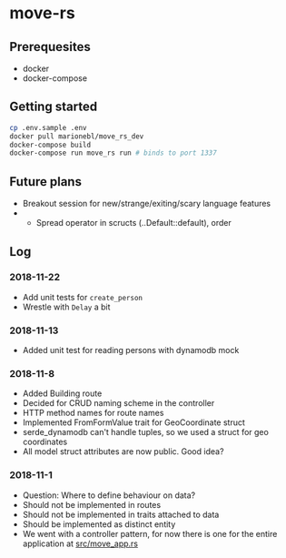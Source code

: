 # move-rs

## Prerequesites

* docker
* docker-compose

## Getting started

```sh
cp .env.sample .env
docker pull marionebl/move_rs_dev
docker-compose build
docker-compose run move_rs run # binds to port 1337
```

## Future plans

* Breakout session for new/strange/exiting/scary language features
* * Spread operator in scructs (..Default::default), order

## Log

### 2018-11-22
* Add unit tests for `create_person`
* Wrestle with `Delay` a bit

### 2018-11-13
* Added unit test for reading persons with dynamodb mock

### 2018-11-8

* Added Building route
* Decided for CRUD naming scheme in the controller
* HTTP method names for route names
* Implemented FromFormValue trait for GeoCoordinate struct
* serde_dynamodb can't handle tuples, so we used a struct for geo coordinates
* All model struct attributes are now public. Good idea?

### 2018-11-1 

* Question: Where to define behaviour on data?
* Should not be implemented in routes
* Should not be implemented in traits attached to data
* Should be implemented as distinct entity
* We went with a controller pattern, for now there is one for the entire application at [src/move_app.rs](./src/move_app.rs)
